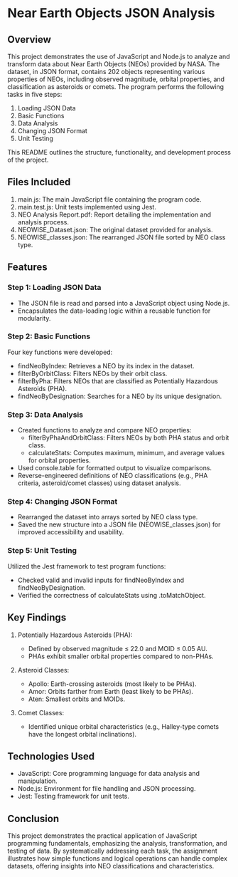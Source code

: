 # Near Earth Objects JSON Analysis

## Overview
This project demonstrates the use of JavaScript and Node.js to analyze and transform data about Near Earth Objects (NEOs) provided by NASA. The dataset, in JSON format, contains 202 objects representing various properties of NEOs, including observed magnitude, orbital properties, and classification as asteroids or comets. The program performs the following tasks in five steps:

1. Loading JSON Data
2. Basic Functions
3. Data Analysis
4. Changing JSON Format
5. Unit Testing

This README outlines the structure, functionality, and development process of the project.

## Files Included
1. main.js: The main JavaScript file containing the program code.
2. main.test.js: Unit tests implemented using Jest.
3. NEO Analysis Report.pdf: Report detailing the implementation and analysis process.
4. NEOWISE_Dataset.json: The original dataset provided for analysis.
5. NEOWISE_classes.json: The rearranged JSON file sorted by NEO class type.

## Features
### Step 1: Loading JSON Data
- The JSON file is read and parsed into a JavaScript object using Node.js.
- Encapsulates the data-loading logic within a reusable function for modularity.

### Step 2: Basic Functions
Four key functions were developed:
- findNeoByIndex: Retrieves a NEO by its index in the dataset.
- filterByOrbitClass: Filters NEOs by their orbit class.
- filterByPha: Filters NEOs that are classified as Potentially Hazardous Asteroids (PHA).
- findNeoByDesignation: Searches for a NEO by its unique designation.

### Step 3: Data Analysis
- Created functions to analyze and compare NEO properties:
    - filterByPhaAndOrbitClass: Filters NEOs by both PHA status and orbit class.
    - calculateStats: Computes maximum, minimum, and average values for orbital properties.
- Used console.table for formatted output to visualize comparisons.
- Reverse-engineered definitions of NEO classifications (e.g., PHA criteria, asteroid/comet classes) using dataset analysis.

### Step 4: Changing JSON Format
- Rearranged the dataset into arrays sorted by NEO class type.
- Saved the new structure into a JSON file (NEOWISE_classes.json) for improved accessibility and usability.

### Step 5: Unit Testing
Utilized the Jest framework to test program functions:
- Checked valid and invalid inputs for findNeoByIndex and findNeoByDesignation.
- Verified the correctness of calculateStats using .toMatchObject.

## Key Findings
1. Potentially Hazardous Asteroids (PHA):
    - Defined by observed magnitude ≤ 22.0 and MOID ≤ 0.05 AU.
    - PHAs exhibit smaller orbital properties compared to non-PHAs.

2. Asteroid Classes:
    - Apollo: Earth-crossing asteroids (most likely to be PHAs).
    - Amor: Orbits farther from Earth (least likely to be PHAs).
    - Aten: Smallest orbits and MOIDs.

3. Comet Classes:
    - Identified unique orbital characteristics (e.g., Halley-type comets have the longest orbital inclinations).

## Technologies Used
- JavaScript: Core programming language for data analysis and manipulation.
- Node.js: Environment for file handling and JSON processing.
- Jest: Testing framework for unit tests.

## Conclusion
This project demonstrates the practical application of JavaScript programming fundamentals, emphasizing the analysis, transformation, and testing of data. By systematically addressing each task, the assignment illustrates how simple functions and logical operations can handle complex datasets, offering insights into NEO classifications and characteristics.